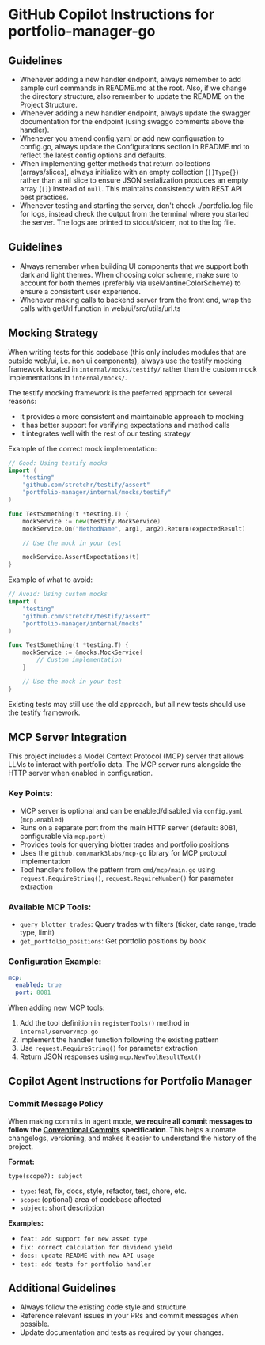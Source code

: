 # GitHub Copilot Instructions for portfolio-manager-go

## Guidelines

- Whenever adding a new handler endpoint, always remember to add sample curl commands in README.md at the root. Also, if we change the directory structure, also remember to update the README on the Project Structure.
- Whenever adding a new handler endpoint, always update the swagger documentation for the endpoint (using swaggo comments above the handler).
- Whenever you amend config.yaml or add new configuration to config.go, always update the Configurations section in README.md to reflect the latest config options and defaults.
- When implementing getter methods that return collections (arrays/slices), always initialize with an empty collection (`[]Type{}`) rather than a nil slice to ensure JSON serialization produces an empty array (`[]`) instead of `null`. This maintains consistency with REST API best practices.
- Whenever testing and starting the server, don't check ./portfolio.log file for logs, instead check the output from the terminal where you started the server. The logs are printed to stdout/stderr, not to the log file.

## Guidelines

- Always remember when building UI components that we support both dark and light themes. When choosing color scheme, make sure to account for both themes (preferbly via useMantineColorScheme) to ensure a consistent user experience.
- Whenever making calls to backend server from the front end, wrap the calls with getUrl function in web/ui/src/utils/url.ts

## Mocking Strategy

When writing tests for this codebase (this only includes modules that are outside web/ui, i.e. non ui components), always use the testify mocking framework located in `internal/mocks/testify/` rather than the custom mock implementations in `internal/mocks/`.

The testify mocking framework is the preferred approach for several reasons:

- It provides a more consistent and maintainable approach to mocking
- It has better support for verifying expectations and method calls
- It integrates well with the rest of our testing strategy

Example of the correct mock implementation:

```go
// Good: Using testify mocks
import (
    "testing"
    "github.com/stretchr/testify/assert"
    "portfolio-manager/internal/mocks/testify"
)

func TestSomething(t *testing.T) {
    mockService := new(testify.MockService)
    mockService.On("MethodName", arg1, arg2).Return(expectedResult)

    // Use the mock in your test

    mockService.AssertExpectations(t)
}
```

Example of what to avoid:

```go
// Avoid: Using custom mocks
import (
    "testing"
    "github.com/stretchr/testify/assert"
    "portfolio-manager/internal/mocks"
)

func TestSomething(t *testing.T) {
    mockService := &mocks.MockService{
        // Custom implementation
    }

    // Use the mock in your test
}
```

Existing tests may still use the old approach, but all new tests should use the testify framework.

## MCP Server Integration

This project includes a Model Context Protocol (MCP) server that allows LLMs to interact with portfolio data. The MCP server runs alongside the HTTP server when enabled in configuration.

### Key Points:

- MCP server is optional and can be enabled/disabled via `config.yaml` (`mcp.enabled`)
- Runs on a separate port from the main HTTP server (default: 8081, configurable via `mcp.port`)
- Provides tools for querying blotter trades and portfolio positions
- Uses the `github.com/mark3labs/mcp-go` library for MCP protocol implementation
- Tool handlers follow the pattern from `cmd/mcp/main.go` using `request.RequireString()`, `request.RequireNumber()` for parameter extraction

### Available MCP Tools:

- `query_blotter_trades`: Query trades with filters (ticker, date range, trade type, limit)
- `get_portfolio_positions`: Get portfolio positions by book

### Configuration Example:

```yaml
mcp:
  enabled: true
  port: 8081
```

When adding new MCP tools:

1. Add the tool definition in `registerTools()` method in `internal/server/mcp.go`
2. Implement the handler function following the existing pattern
3. Use `request.RequireString()` for parameter extraction
4. Return JSON responses using `mcp.NewToolResultText()`

## Copilot Agent Instructions for Portfolio Manager

### Commit Message Policy

When making commits in agent mode, **we require all commit messages to follow the [Conventional Commits](https://www.conventionalcommits.org/) specification**. This helps automate changelogs, versioning, and makes it easier to understand the history of the project.

**Format:**

```
type(scope?): subject
```

- `type`: feat, fix, docs, style, refactor, test, chore, etc.
- `scope`: (optional) area of codebase affected
- `subject`: short description

**Examples:**

- `feat: add support for new asset type`
- `fix: correct calculation for dividend yield`
- `docs: update README with new API usage`
- `test: add tests for portfolio handler`

## Additional Guidelines

- Always follow the existing code style and structure.
- Reference relevant issues in your PRs and commit messages when possible.
- Update documentation and tests as required by your changes.
